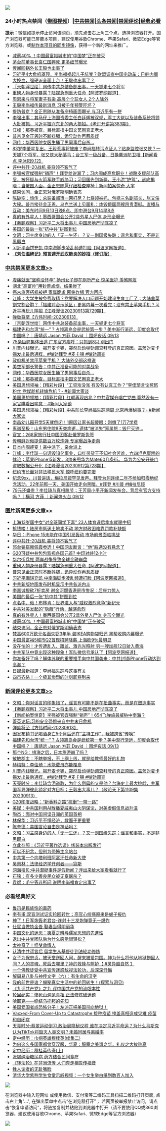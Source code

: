 ![](https://raw.githubusercontent.com/jsvpn/jsproxy/dev/64photo/fqnews-qr.jpg)

<div id="tt">
<h3>24小时热点禁闻（<a href="https://391091.xyz" target="_blank">带图视频</a>）|<a href="#%E4%B8%AD%E5%85%B1%E7%A6%81%E9%97%BB%E6%9B%B4%E5%A4%9A%E6%96%87%E7%AB%A0">中共禁闻</a>|<a href="#%E5%9B%BE%E7%89%87%E6%96%B0%E9%97%BB%E6%9B%B4%E5%A4%9A%E6%96%87%E7%AB%A0">头条禁闻</a>|<a href="#%E6%96%B0%E9%97%BB%E8%AF%84%E8%AE%BA%E6%9B%B4%E5%A4%9A%E6%96%87%E7%AB%A0">禁闻评论|<a href="#%E5%BF%85%E7%9C%8B%E7%BB%8F%E5%85%B8%E5%A5%BD%E6%96%87">经典必看</a></h3>
<div><b>提示：</b>微信如提示停止访问该网页，须先点击右上角三个点，选择浏览器打开。国产浏览器可能已屏蔽本项目，建议使用谷歌Chrome、苹果Safari、微软Edge等官方浏览器。或<a href="%E5%88%B6%E4%BD%9Cgit%E7%A6%81%E9%97%BB%E9%95%9C%E5%83%8F.md">制作本项目的同步镜像</a>，获得一个新的网址来推广。</div>
<ul>

<li><a href="/topimagenews/20230914/1933256.md">减薪40% ！中国最富裕城市的“中国梦”正在破灭</a></li>
<li><a href="/comments/20230914/1933245.md">茅台前董事长袁仁国猝死 更多细节曝光</a></li>
<li><a href="/ccpdope/20230914/1933225.md">传闻回锅外长王毅也出事了</a></li>
<li><a href="/sohnews/20230914/1933261.md">习近平4大危机罩顶，李尚福祸起儿子坑爹？欧盟调查中国电动车；日韩内阁大换血，强硬派全面上台！王毅也出事了？</a></li>
<li><a href="/cbnews/20230914/1933410.md">〖兲朝浮世绘〗网传中共总装备部出事，一天抓走七个将军</a></li>
<li><a href="/topimagenews/20230914/1933443.md">重磅人物身份暴露？陆媒急删重大任命【阿波罗网报道】</a></li>
<li><a href="/cnnews/20230914/1933267.md">周恩来与将军妻子有染 高层个个玩女人 2个人除外</a></li>
<li><a href="/baitai/20230914/1933298.md">王毅李尚福传最新消息 习被千年预警吓坏？</a></li>
<li><a href="/baitai/20230914/1933231.md">提防普京？金正恩随从准备座椅画面曝光 与习近平有一拼</a></li>
<li><a href="/sohnews/20230914/1933450.md">李强出事：其马仔上海国资委主任白廷辉被双规，军工大佬以及装备系统将领大批被抓，习近平振兴东北的两大损招。《老灯开讲第383期》</a></li>
<li><a href="/cbnews/20230914/1933271.md">江峰：那英被查，目标直指中国文艺圈真正老大</a></li>
<li><a href="/topimagenews/20230914/1933412.md">普京见金正恩时不断抖腿，诡异动作再惹质疑</a></li>
<li><a href="/cbnews/20230914/1933302.md">网传：华西医院女医生捅了男同事后自杀…</a></li>
<li><a href="/sohnews/20230914/1933345.md">83岁李肇星复出，王毅惹事将被废？李尚福转污点证人？贴身监控张又侠？一天抓7个将军，张又侠大秘落马；台三军一级战备，日换鹰派防卫相【新闻看点 李沐阳9.12】</a></li>
<li><a href="/topimagenews/20230914/1933526.md">评中共歼-20战机 美将领不客气了</a></li>
<li><a href="/sohnews/20230914/1933452.md">李强被官媒强制“销声”！拜登给说漏了；习内阁成高危职业！战略支援部队高层，被怀疑与火箭军联手威胁习；习回国先到新疆，王小洪“护驾”，谜底揭晓；当俄国人面，金正恩随扈仔细检查座椅｜新闻拍案惊奇 大宇</a></li>
<li><a href="/topimagenews/20230914/1933255.md">结束访问，金正恩对俄罗斯明确表态</a></li>
<li><a href="/sohnews/20230914/1933292.md">陈破空：惊传：总装备部遭一网打尽？七将领被抓，包括三名副部长，张又侠大秘。普京接待金正恩，乌克兰送上见面礼：炸毁俄国两艘昂贵潜艇。直播与互动：美东时间9月13日晚8点、即中港台9月14早8点</a></li>
<li><a href="/topimagenews/20230914/1933313.md">真的有外星人！墨西哥国会公开2具外星人尸体 身形全曝光</a></li>
<li><a href="/comments/20230914/1933498.md">【秦鹏观察】习近平二大将出事儿 中国房地产彻底凉了</a></li>
<li><a href="/topimagenews/20230914/1933329.md">美国的最后一张“抗中共”拼图到位</a></li>
<li><a href="/comments/20230914/1933301.md">文昭：习主席身边的人「无一生还」？又一副国级失踪；谣言和事实，不是非黑即白</a></li>
<li><a href="/topimagenews/20230914/1933385.md">习近平画饼充饥 中南海脚步凌乱频遭打脸【阿波罗网报道】</a></li>
<li><b><a href="/comments/20200207/1272816.md" target="_blank">《刘伯温碑记》预言避开武汉肺炎的妙招（修订版）</a></b></li>
</ul>
</div>

<div class="catlist">
<h3><a href="/cbnews/" target="_blank">中共禁闻</a><span><a href="/cbnews/" target="_blank" rel="nofollow">更多文章>></a></span></h3>
<ul>
<li><a href="/cbnews/20230914/1933488.md" target="_blank">腹痛就医“坚称没怀孕” 扬州女子却在厕所产女 惊呆医护 羡煞网友</a></li>
<li><a href="/cbnews/20230914/1933445.md" target="_blank">湖北“高富帅”用钞票点烟，结果惨了</a></li>
<li><a href="/cbnews/20230914/1933444.md" target="_blank">癌末旅客搭机被拒 家属跪求 网络炸锅 官方回应</a></li>
<li><a href="/cbnews/20230914/1933433.md" target="_blank">江峰：大学生被免费取精？党要解决人口问题开始建设生育工厂了；大陆韭菜割完割台胞？「福建对台示范区」更黑内幕一次看完；没有禁止苹果手机？习近平再玩儿阴招【江峰漫谈20230913第729期】</a></li>
<li><a href="/comments/20230914/1933431.md" target="_blank">弹劾将至【方伟时间-20230913】</a></li>
<li><a href="/cbnews/20230914/1933410.md" target="_blank">〖兲朝浮世绘〗网传中共总装备部出事，一天抓走七个将军</a></li>
<li><a href="/comments/20230914/1933401.md" target="_blank">福建先和台湾“统一”？占领离岛会是武统第一步？美中渐行渐远，印度会取代中国吗？｜唐靖远 Jason 方菲 David ｜围炉夜话 09/13</a></li>
<li><a href="/cbnews/20230914/1933380.md" target="_blank">75条巨鳄集体出逃 广东官方疾呼：只抓到8只 别出门</a></li>
<li><a href="/comments/20230914/1933371.md" target="_blank">川普内线曝光。揭开麦卡锡，突然启动弹劾调查拜登的真正原因。盖茨对麦卡锡发出最后通牒。#弹劾拜登 #麦卡锡 #弹劾调查</a></li>
<li><a href="/cbnews/20230914/1933330.md" target="_blank">政府机关禁用苹果手机？ 大陆外交部这样说</a></li>
<li><a href="/cbnews/20230914/1933316.md" target="_blank">美空军部长警告：中共正准备可能的对美战争</a></li>
<li><a href="/cbnews/20230914/1933302.md" target="_blank">网传：华西医院女医生捅了男同事后自杀…</a></li>
<li><a href="/cbnews/20230914/1933271.md" target="_blank">江峰：那英被查，目标直指中国文艺圈真正老大</a></li>
<li><a href="/cbnews/20230914/1933262.md" target="_blank">美国思想领袖：【精彩片段】“工资涨没涨 有没有认真工作？”李佳琦言论惹怒粉丝 党媒趁机转嫁危机？- #新闻大家谈</a></li>
<li><a href="/cbnews/20230914/1933247.md" target="_blank">美国思想领袖：【精彩片段】红朝再现凶兆？中共官媒齐唱亡党曲 竟然没有一家官媒看出喻意 &#8211; #新闻大家谈</a></li>
<li><a href="/cbnews/20230914/1933246.md" target="_blank">美国思想领袖：【精彩片段】中共防长李尚福失踪两周 北京再爆秘事？- #新闻大家谈</a></li>
<li><a href="/cbnews/20230913/1933048.md" target="_blank">南昌幼儿园开学5天就倒闭！1原因让家长超傻眼：刚缴了1万7学费</a></li>
<li><a href="/cbnews/20230913/1933030.md" target="_blank">离谱至极！山东男住院8天突病逝…遗体“被消失”家属怒：毁尸灭迹&#8230;</a></li>
<li><a href="/cbnews/20230913/1933022.md" target="_blank">官宣：268家旅行社中国团客赴俄罗斯免签</a></li>
<li><a href="/cbnews/20230913/1933021.md" target="_blank">传朝鲜对俄提供数百万枚炮弹 专家曝战争走向</a></li>
<li><a href="/cbnews/20230913/1932962.md" target="_blank">日本内阁遽变！亲中派下，亲台派上</a></li>
<li><a href="/cbnews/20230913/1932961.md" target="_blank">江峰：李佳琦一句话毁18亿事业，口红带货王不知社会苦难，六四坦克蛋糕的悖论；苹果iPhone15新发，3纳米甩华为Mate60几条街。 华为为公安开後门盗取数据公开化【江峰漫谈20230912第728期】</a></li>
<li><a href="/comments/20230913/1932910.md" target="_blank">纽约市长面对非法移民大军 惊呼纽约要完蛋</a></li>
<li><a href="/comments/20230913/1932901.md" target="_blank">纪念9xx，川普讲话，梅拉尼娅罕见发声。拜登为何连续二年不参加归零地纪念活动。22年前那一天，美国开始走向黑暗。#拜登 #川普 #梅拉尼娅</a></li>
<li><a href="/comments/20230913/1932851.md" target="_blank">79元还嫌贵？李佳琦与真相脱节；王芳周小平开新闻发布会，背后有官方支持吗？｜横河 方菲 ｜新闻烽火台 09/12</a></li>

</ul>
</div>
<div class="catlist">
<h3><a href="/topimagenews/" target="_blank">图片新闻</a><span><a href="/topimagenews/" target="_blank" rel="nofollow">更多文章>></a></span></h3>
<ul>
<li><a href="/topimagenews/20230914/1933582.md" target="_blank">上海13岁国中女“对全班同学下毒” 23人体育课后拿水就喝中招</a></li>
<li><a href="/topimagenews/20230914/1933562.md" target="_blank">抢钱喽！陆房市低迷土地卖不动 地方财政困难靠罚款补缺额</a></li>
<li><a href="/topimagenews/20230914/1933561.md" target="_blank">华日：iPhone 15未能在中国引发轰动 市场前景面临挑战</a></li>
<li><a href="/topimagenews/20230914/1933526.md" target="_blank">评中共歼-20战机 美将领不客气了</a></li>
<li><a href="/topimagenews/20230914/1933518.md" target="_blank">郭台铭搭赖佩霞参选！中国网友断言：“他”胜选没有悬念了</a></li>
<li><a href="/topimagenews/20230914/1933480.md" target="_blank">G20可疑中共包包监视各国元首? 中印对峙12小时</a></li>
<li><a href="/topimagenews/20230914/1933468.md" target="_blank">华尔街兵推 两岸战争导致全球金融崩盘</a></li>
<li><a href="/topimagenews/20230914/1933443.md" target="_blank">重磅人物身份暴露？陆媒急删重大任命【阿波罗网报道】</a></li>
<li><a href="/topimagenews/20230914/1933412.md" target="_blank">普京见金正恩时不断抖腿，诡异动作再惹质疑</a></li>
<li><a href="/topimagenews/20230914/1933385.md" target="_blank">习近平画饼充饥 中南海脚步凌乱频遭打脸【阿波罗网报道】</a></li>
<li><a href="/topimagenews/20230914/1933379.md" target="_blank">中共新版地图发布时机显示中共各派内斗</a></li>
<li><a href="/topimagenews/20230914/1933378.md" target="_blank">李嘉诚狠砍7折卖房 谢金河爆香港房市惨况：后座力惊人</a></li>
<li><a href="/topimagenews/20230914/1933329.md" target="_blank">美国的最后一张“抗中共”拼图到位</a></li>
<li><a href="/topimagenews/20230914/1933328.md" target="_blank">点名中、俄！布林肯：世界进入与“威权激烈竞争”新纪元</a></li>
<li><a href="/topimagenews/20230914/1933314.md" target="_blank">中共对美发起的“隐蔽”行动，越演愈烈</a></li>
<li><a href="/topimagenews/20230914/1933313.md" target="_blank">真的有外星人！墨西哥国会公开2具外星人尸体 身形全曝光</a></li>
<li><a href="/topimagenews/20230914/1933256.md" target="_blank">减薪40% ！中国最富裕城市的“中国梦”正在破灭</a></li>
<li><a href="/topimagenews/20230914/1933255.md" target="_blank">结束访问，金正恩对俄罗斯明确表态</a></li>
<li><a href="/topimagenews/20230914/1933210.md" target="_blank">梵高600万欧元名画失窃3年半 装IKEA购物袋归还 黑帮收购内幕曝光</a></li>
<li><a href="/topimagenews/20230913/1933104.md" target="_blank">中国最富裕5城市Q2首现招聘降薪 上海砍9％最明显</a></li>
<li><a href="/topimagenews/20230913/1933047.md" target="_blank">没在怕的！才传遭乱入、跟监、激光光照射 另一艘加舰12日驶入黄海</a></li>
<li><a href="/topimagenews/20230913/1933039.md" target="_blank">中共军队中竟出现这种现象！军队微信号承认了【阿波罗网报道】</a></li>
<li><a href="/topimagenews/20230913/1932981.md" target="_blank">你准备好了吗？解体苏联的重要推手向中共国袭来；中共封锁iPhone行动达到高潮？</a></li>
<li><a href="/topimagenews/20230913/1932954.md" target="_blank">日媒最新报道：李尚福失踪与这事有关</a></li>
<li><a href="/topimagenews/20230913/1932909.md" target="_blank">四市齐杀！一个极其惨烈的时刻即将到来</a></li>

</ul>
</div>
<div class="catlist">
<h3><a href="/comments/" target="_blank">新闻评论</a><span><a href="/comments/" target="_blank" rel="nofollow">更多文章>></a></span></h3>
<ul>
<li><a href="/comments/20230914/1933595.md" target="_blank">文昭：你对谣言的印象错了，谣言有可能不是在扭曲事实、而是在塑造事实</a></li>
<li><a href="/comments/20230914/1933498.md" target="_blank">【秦鹏观察】习近平二大将出事儿 中国房地产彻底凉了</a></li>
<li><a href="/comments/20230914/1933497.md" target="_blank">【新闻拍案惊奇】李强被官媒强制“销声”！654飞弹旅最威胁中南海？</a></li>
<li><a href="/comments/20230914/1933440.md" target="_blank">菁英论坛:习的安全恐惧来自中共末日危机</a></li>
<li><a href="/comments/20230914/1933431.md" target="_blank">弹劾将至【方伟时间-20230913】</a></li>
<li><a href="/comments/20230914/1933414.md" target="_blank">因发布镇书记喝酒身亡5个月后还在“主持工作”，我被跨省“传唤”</a></li>
<li><a href="/comments/20230914/1933401.md" target="_blank">福建先和台湾“统一”？占领离岛会是武统第一步？美中渐行渐远，印度会取代中国吗？｜唐靖远 Jason 方菲 David ｜围炉夜话 09/13</a></li>
<li><a href="/comments/20230914/1933389.md" target="_blank">那个NG：排海之后，日本旅游崩了吗？</a></li>
<li><a href="/comments/20230914/1933388.md" target="_blank">敏敏郡主：不瞎举报，不上纲上线，就是给教师最好的礼物</a></li>
<li><a href="/comments/20230914/1933387.md" target="_blank">赫梅特：李佳琦：水能载舟亦能覆舟</a></li>
<li><a href="/comments/20230914/1933371.md" target="_blank">川普内线曝光。揭开麦卡锡，突然启动弹劾调查拜登的真正原因。盖茨对麦卡锡发出最后通牒。#弹劾拜登 #麦卡锡 #弹劾调查</a></li>
<li><a href="/comments/20230914/1933346.md" target="_blank">天亮时分：李佳琦含泪道歉，为什么倒霉的又是他？台海史上最大挑衅，共军国军导弹彼此锁定对方目标；王毅出大事儿？（政论天下第1109集 20230913）</a></li>
<li><a href="/comments/20230914/1933308.md" target="_blank">G20印度战略：“新香料之路”抗衡“一带一路”</a></li>
<li><a href="/comments/20230914/1933307.md" target="_blank">美媒：中共国利用AI散播夏威夷山火阴谋论，对美虚假信息战升温</a></li>
<li><a href="/comments/20230914/1933306.md" target="_blank">陶杰：面对中国间谍丑闻的英国首相</a></li>
<li><a href="/comments/20230914/1933305.md" target="_blank">林保华：习近平不懂经济，救面子更重要</a></li>
<li><a href="/comments/20230914/1933304.md" target="_blank">陈奎德：美国言论自由是神话吗？</a></li>
<li><a href="/comments/20230914/1933301.md" target="_blank">文昭：习主席身边的人「无一生还」？又一副国级失踪；谣言和事实，不是非黑即白</a></li>
<li><a href="/comments/20230914/1933295.md" target="_blank">立此存照：《习近平著作选读》线装本出版发行</a></li>
<li><a href="/comments/20230914/1933294.md" target="_blank">可以不纪念，但别为恐怖主义站台</a></li>
<li><a href="/comments/20230914/1933287.md" target="_blank">中共第一个向塔利班阿富汗任命新大使</a></li>
<li><a href="/comments/20230914/1933284.md" target="_blank">吴惠林：法律经济学开创者——寇斯</a></li>
<li><a href="/comments/20230914/1933283.md" target="_blank">网海拾贝:中共潜艇事件是假新闻？浮出来给大家看看就行了</a></li>
<li><a href="/comments/20230914/1933282.md" target="_blank">石铭：有多少善良民众被无辜屠杀？</a></li>
<li><a href="/comments/20230914/1933281.md" target="_blank">袁斌：毛宁答非所问 说明李尚福肯定出事了</a></li>

</ul>
</div>

<div class="catlist">
<h3>必看经典好文</h3>
<ul>
<li><a href="/lishi/20130311/666695.md" target="_blank">鲁迅是民族性的毒药</a></li>
<li><a href="/comments/20210810/1603672.md" target="_blank">李有甫:双盲测试证实轮回转世；高官心绞痛原来是蝎子报仇</a></li>
<li><a href="/cnnews/aboluonews/20150422/388322.md" target="_blank">神了！日军炮轰老君台-连射十三发炮弹竟无一爆炸</a></li>
<li><a href="/lifebaike/20161111/612348.md" target="_blank">仕宦当做执金吾 娶妻当得阴丽华</a></li>
<li><a href="/comments/20220819/1773621.md" target="_blank">中国文化的迷思：夷夏之辨与儒家思想的先進性</a></li>
<li><a href="/comments/20220806/1768236.md" target="_blank">退出中共党团队后为什么感觉很轻松？</a></li>
<li><a href="/ccpdope/20200907/1392129.md" target="_blank">太神奇了！怪梦救情人</a></li>
<li><a href="/cbnews/20210723/1592176.md" target="_blank">认清中共谎言后 留学生从基督徒到法轮功修炼</a></li>
<li><a href="/comments/20211012/1636544.md" target="_blank">女子为保忠贞，被天堂送回人间，醒来被爱包围。神为什么将他从地狱捞回人间？人的灵魂，死后去哪里？神的救赎与照护【 #灵异超自然 】</a></li>
<li><a href="/bannedvideo/20210124/1473946.md" target="_blank">一个佛教徒受中共宣传迷惑敌视法轮功，后深深忏悔</a></li>
<li><a href="/tculture/20170925/832035.md" target="_blank">解周易八卦与神传文字（六）：有生命的汉字</a></li>
<li><a href="/comments/20200715/1359453.md" target="_blank">我的前世是谁？揭秘真实生活中的轮回转生！(探索与洞见)</a></li>
<li><a href="/bookonline/20131116/201045.md" target="_blank">《九评共产党》之九 评中国共产党的流氓本性</a></li>
<li><a href="/tculture/xiulian/20180114/885650.md" target="_blank">轮回纪实：惨死山洞见真相 正法修炼破迷题</a></li>
<li><a href="/comments/20220516/1733397.md" target="_blank">哈耶克——终结乌托邦的先知</a></li>
<li><a href="/sohnews/20230904/1929011.md" target="_blank">美国爱国者成恐怖分子！左派正把美国带向地狱！</a></li>
<li><a href="/comments/20230812/1919435.md" target="_blank">Vaxxed-From Cover-Up to Catastrophe 接种疫苗 掩盖真相造成灾难 疫苗和自闭症</a></li>
<li><a href="/cbnews/20220620/1747851.md" target="_blank">天亮时分:翡翠运动倒习,政治局隐秘议程,谁在决定习近平命运？为什么马斯克认为TikTok将毁灭人类文明？未婚同居与离婚率</a></li>
<li><a href="/tculture/20161102/608445.md" target="_blank">定中经历：巾帼英雄穆桂英(续集二)</a></li>
<li><a href="/comments/20220726/1762946.md" target="_blank">为何这么多国家都曾穿汉服，华夏：服章之美谓之华，礼仪之大故称夏</a></li>
<li><a href="/tculture/xiulian/20151104/467495.md" target="_blank">定中经历：穆桂英传奇(上)</a></li>
<li><a href="/comments/20230430/1878187.md" target="_blank">张锡纯治糖尿病 药方结合民间食疗</a></li>
<li><a href="/comments/20210509/1542786.md" target="_blank">《转法轮》在非洲流传 人们奔走相告传福音</a></li>
<li><a href="/comments/20200606/783250.md" target="_blank">牲人论者的无耻嘴脸</a></li>
<li><a href="/comments/20221213/1822868.md" target="_blank">清华大学紫荆学生食堂示威视频：一个女生举白纸到数百人加入</a></li>

</ul>
</div>

![](https://raw.githubusercontent.com/jsvpn/jsproxy/dev/64photo/fqnews-qr.jpg)

在浏览器中输入短网址 或使用微信、支付宝等二维码工具扫描二维码打开页面, 点击右上角"...", 在弹出菜单中点击“在浏览器打开”； 若网页被举报禁止访问，请点击“恢复申请访问”，将链接复制并粘贴到浏览器中打开（请不要使用QQ或360浏览器，建议使用谷歌Chrome、苹果Safari、微软Edge等官方浏览器）

![](https://raw.githubusercontent.com/jsvpn/jsproxy/dev/64photo/wx.jpg)